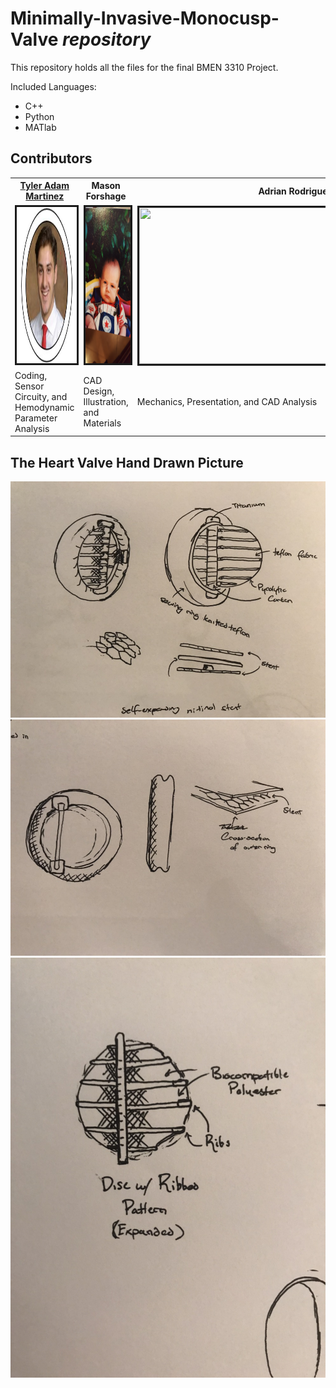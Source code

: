 # **Minimally-Invasive-Monocusp-Valve** *repository*
This repository holds all the files for the final BMEN 3310 Project. <br />

Included Languages:
* C++
* Python
* MATlab

## Contributors  
<table style = "width:100%" align="center">
  <th><a href="https://www.linkedin.com/in/tyleradammartinez/" class="link">Tyler Adam Martinez</a></th>  
  <th>Mason Forshage</th>
  <th>Adrian Rodriguez</th> 
  </tr><tr>
  <td><img src="BMEN3310_images/TylerAdamMartinez.JPG" alt="" border="3" height="250" width="250" /></td>
  <td><img src="BMEN3310_images/Mason.jpeg" alt="" border="3" height="250" width="250" /></td>
  <td><img src="BioSignals/EEG-signal.png" alt="" border="3" height="250" width="500" /></td>
  </tr>
  <td>Coding, Sensor Circuity, and </br>Hemodynamic Parameter Analysis</td>
  <td>CAD Design, Illustration, and Materials</td>
  <td>Mechanics, Presentation, and CAD Analysis</td>
</table>


## The Heart Valve Hand Drawn Picture
![ Picture of Heart Valve 0 ](BMEN3310_images/Valve0.jpeg)
![ Picture of Heart Valve 1 ](BMEN3310_images/Valve1.jpeg)
![ Picture of Heart Valve 2 ](BMEN3310_images/Valve2.jpeg)

